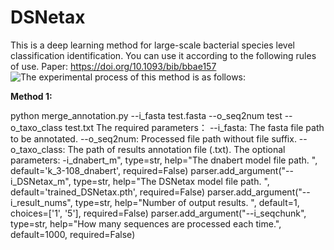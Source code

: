 # DSNetax
This is a deep learning method for large-scale bacterial species level classification identification. You can use it according to the following rules of use.
Paper: https://doi.org/10.1093/bib/bbae157
![The experimental process of this method is as follows:](https://github.com/ZhaoHY-zhy/pics/blob/main/Figure%201.png)

**Method 1:**

   python merge_annotation.py --i_fasta test.fasta --o_seq2num test --o_taxo_class test.txt
   The required parameters：
     --i_fasta: The fasta file path to be annotated. 
     --o_seq2num: Processed file path without file suffix.
     --o_taxo_class: The path of results annotation file (.txt).
    The optional parameters:
      -i_dnabert_m", type=str, help="The dnabert model file path. ", default='k_3-108_dnabert', required=False)
    parser.add_argument("--i_DSNetax_m", type=str, help="The DSNetax model file path. ", default='trained_DSNetax.pth', required=False)
    parser.add_argument("--i_result_nums", type=str, help="Number of output results. ", default=1, choices=['1', '5'], required=False)
    parser.add_argument("--i_seqchunk", type=str, help="How many sequences are processed each time.", default=1000, required=False)
